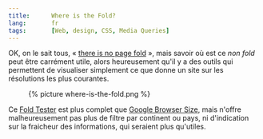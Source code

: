 ```yaml
--- 
title:      Where is the Fold? 
lang:       fr 
tags:       [Web, design, CSS, Media Queries]
---
```


OK, on le sait tous, « [there is no page fold](http://www.thereisnopagefold.com/) », mais savoir où est ce *non fold* peut être carrément utile, alors heureusement qu'il y a des outils qui permettent de visualiser simplement ce que donne un site sur les résolutions les plus courantes.

<figure>
  {% picture where-is-the-fold.png %}
</figure>

Ce [Fold Tester](http://www.foldtester.com/) est plus complet que [Google Browser Size](http://browsersize.googlelabs.com/), mais n'offre malheureusement pas plus de filtre par continent ou pays, ni d'indication sur la fraicheur des informations, qui seraient plus qu'utiles.
